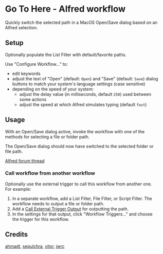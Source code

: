 # Go To Here - Alfred workflow

Quickly switch the selected path in a MacOS Open/Save dialog based on an Alfred selection.

## Setup

Optionally populate the List Filter with default/favorite paths.

Use "Configure Workflow..." to:

- edit keywords
- adjust the text of "Open" (default: `Open`) and "Save" (default: `Save`) dialog buttons to match your system's language settings (case sensitive)
- depending on the speed of your system:
  - adjust the delay value (in milliseconds, default `250`) used between some actions
  - adjust the speed at which Alfred simulates typing (default `fast`)

## Usage

With an Open/Save dialog active, invoke the workflow with one of the methods for selecting a file or folder path.

The Open/Save dialog should now have switched to the selected folder or file path.

[Alfred forum thread](https://www.alfredforum.com/topic/6013-go-to-here)

### Call workflow from another workflow

Optionally use the external trigger to call this workflow from another one. For example:

1. In a separate workflow, add a List Filter, File Filter, or Script Filter. The workflow needs to output a file or folder path.
2. Add a [Call External Trigger Output](https://www.alfredapp.com/help/workflows/outputs/call-external-trigger/) for outputting the path.
3. In the settings for that output, click "Workflow Triggers..." and choose the trigger for this workflow.

## Credits

[ahmadt](https://www.alfredforum.com/profile/9334-ahmadt/), [sepulchra](https://www.alfredforum.com/profile/717-sepulchra/), [vitor](https://www.alfredforum.com/profile/1891-vitor/), [jwrc](https://www.alfredforum.com/profile/55950-jwrc/)
